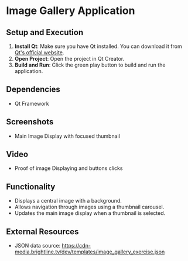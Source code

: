 # Image Gallery Application

## Setup and Execution

1. **Install Qt**: Make sure you have Qt installed. You can download it from [Qt's official website](https://www.qt.io/download).
2. **Open Project**: Open the project in Qt Creator.
3. **Build and Run**: Click the green play button to build and run the application.

## Dependencies

- Qt Framework

## Screenshots

- Main Image Display with focused thumbnail

## Video
- Proof of image Displaying and buttons clicks

## Functionality

- Displays a central image with a background.
- Allows navigation through images using a thumbnail carousel.
- Updates the main image display when a thumbnail is selected.

## External Resources

- JSON data source: https://cdn-media.brightline.tv/dev/templates/image_gallery_exercise.json

